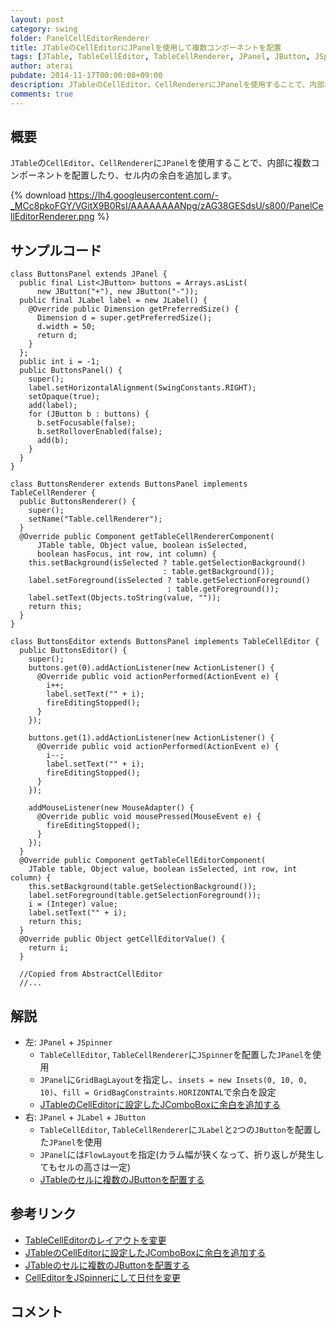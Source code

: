 ```yaml
---
layout: post
category: swing
folder: PanelCellEditorRenderer
title: JTableのCellEditorにJPanelを使用して複数コンポーネントを配置
tags: [JTable, TableCellEditor, TableCellRenderer, JPanel, JButton, JSpinner]
author: aterai
pubdate: 2014-11-17T00:00:08+09:00
description: JTableのCellEditor、CellRendererにJPanelを使用することで、内部に複数コンポーネントを配置したり、セル内の余白を追加します。
comments: true
---
```

## 概要
`JTable`の`CellEditor`、`CellRenderer`に`JPanel`を使用することで、内部に複数コンポーネントを配置したり、セル内の余白を追加します。

{% download https://lh4.googleusercontent.com/-_MCc8pkoFGY/VGitX9B0RsI/AAAAAAAANpg/zAG38GESdsU/s800/PanelCellEditorRenderer.png %}

## サンプルコード
<pre class="prettyprint"><code>class ButtonsPanel extends JPanel {
  public final List&lt;JButton&gt; buttons = Arrays.asList(
      new JButton("+"), new JButton("-"));
  public final JLabel label = new JLabel() {
    @Override public Dimension getPreferredSize() {
      Dimension d = super.getPreferredSize();
      d.width = 50;
      return d;
    }
  };
  public int i = -1;
  public ButtonsPanel() {
    super();
    label.setHorizontalAlignment(SwingConstants.RIGHT);
    setOpaque(true);
    add(label);
    for (JButton b : buttons) {
      b.setFocusable(false);
      b.setRolloverEnabled(false);
      add(b);
    }
  }
}

class ButtonsRenderer extends ButtonsPanel implements TableCellRenderer {
  public ButtonsRenderer() {
    super();
    setName("Table.cellRenderer");
  }
  @Override public Component getTableCellRendererComponent(
      JTable table, Object value, boolean isSelected,
      boolean hasFocus, int row, int column) {
    this.setBackground(isSelected ? table.getSelectionBackground()
                                  : table.getBackground());
    label.setForeground(isSelected ? table.getSelectionForeground()
                                   : table.getForeground());
    label.setText(Objects.toString(value, ""));
    return this;
  }
}

class ButtonsEditor extends ButtonsPanel implements TableCellEditor {
  public ButtonsEditor() {
    super();
    buttons.get(0).addActionListener(new ActionListener() {
      @Override public void actionPerformed(ActionEvent e) {
        i++;
        label.setText("" + i);
        fireEditingStopped();
      }
    });

    buttons.get(1).addActionListener(new ActionListener() {
      @Override public void actionPerformed(ActionEvent e) {
        i--;
        label.setText("" + i);
        fireEditingStopped();
      }
    });

    addMouseListener(new MouseAdapter() {
      @Override public void mousePressed(MouseEvent e) {
        fireEditingStopped();
      }
    });
  }
  @Override public Component getTableCellEditorComponent(
    JTable table, Object value, boolean isSelected, int row, int column) {
    this.setBackground(table.getSelectionBackground());
    label.setForeground(table.getSelectionForeground());
    i = (Integer) value;
    label.setText("" + i);
    return this;
  }
  @Override public Object getCellEditorValue() {
    return i;
  }

  //Copied from AbstractCellEditor
  //...
</code></pre>

## 解説
- 左: `JPanel` + `JSpinner`
    - `TableCellEditor`, `TableCellRenderer`に`JSpinner`を配置した`JPanel`を使用
    - `JPanel`に`GridBagLayout`を指定し、`insets = new Insets(0, 10, 0, 10)`、`fill = GridBagConstraints.HORIZONTAL`で余白を設定
    - [JTableのCellEditorに設定したJComboBoxに余白を追加する](http://ateraimemo.com/Swing/ComboBoxCellEditorInsets.html)
- 右: `JPanel` + `JLabel` + `JButton`
    - `TableCellEditor`, `TableCellRenderer`に`JLabel`と`2`つの`JButton`を配置した`JPanel`を使用
    - `JPanel`には`FlowLayout`を指定(カラム幅が狭くなって、折り返しが発生してもセルの高さは一定)
    - [JTableのセルに複数のJButtonを配置する](http://ateraimemo.com/Swing/MultipleButtonsInTableCell.html)

<!-- dummy comment line for breaking list -->

## 参考リンク
- [TableCellEditorのレイアウトを変更](http://ateraimemo.com/Swing/CellEditorLayout.html)
- [JTableのCellEditorに設定したJComboBoxに余白を追加する](http://ateraimemo.com/Swing/ComboBoxCellEditorInsets.html)
- [JTableのセルに複数のJButtonを配置する](http://ateraimemo.com/Swing/MultipleButtonsInTableCell.html)
- [CellEditorをJSpinnerにして日付を変更](http://ateraimemo.com/Swing/DateCellEditor.html)

<!-- dummy comment line for breaking list -->

## コメント
